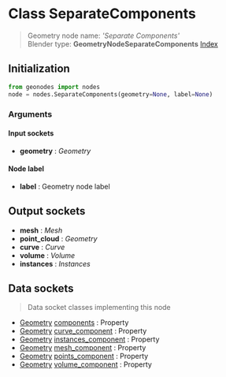 
# Class SeparateComponents

> Geometry node name: _'Separate Components'_<br>Blender type:  **GeometryNodeSeparateComponents**
[Index](/docs/index.md)

## Initialization


```python
from geonodes import nodes
node = nodes.SeparateComponents(geometry=None, label=None)
```


### Arguments


#### Input sockets



- **geometry** : _Geometry_



#### Node label



- **label** : Geometry node label



## Output sockets



- **mesh** : _Mesh_
- **point_cloud** : _Geometry_
- **curve** : _Curve_
- **volume** : _Volume_
- **instances** : _Instances_



## Data sockets

> Data socket classes implementing this node


- [Geometry](../sockets/Geometry.md) [components](../sockets/Geometry.md#components) : Property
- [Geometry](../sockets/Geometry.md) [curve_component](../sockets/Geometry.md#curve_component) : Property
- [Geometry](../sockets/Geometry.md) [instances_component](../sockets/Geometry.md#instances_component) : Property
- [Geometry](../sockets/Geometry.md) [mesh_component](../sockets/Geometry.md#mesh_component) : Property
- [Geometry](../sockets/Geometry.md) [points_component](../sockets/Geometry.md#points_component) : Property
- [Geometry](../sockets/Geometry.md) [volume_component](../sockets/Geometry.md#volume_component) : Property


